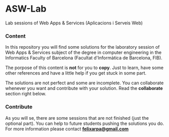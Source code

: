 # ASW-Lab

Lab sessions of Web Apps &amp; Services (Aplicacions i Serveis Web) 

### Content

In this repository you will find some solutions for the laboratory session of Web Apps &amp; Services subject of the degree in computer engineering in the Informatics Faculty of Barcelona (Facultat d'Informàtica de Barcelona, FIB).

The porpose of this content is **not** for you to **copy**.
Just to learn, have some other references and have a little help if you get stuck in some part.

The solutions are not perfect and some are incomplete.
You can collaborate whenever you want and contribute with your solution.
Read the **collaborate** section right below.

### Contribute

As you will se, there are some sessions that are not finished (just the optional part).
You can help to future students pushing the solutions you do.
For more information please contact **felixarpa@gmail.com**


